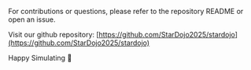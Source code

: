 For contributions or questions, please refer to the repository README or open an issue.

Visit our github repository: [https://github.com/StarDojo2025/stardojo](https://github.com/StarDojo2025/stardojo)

Happy Simulating 🌟